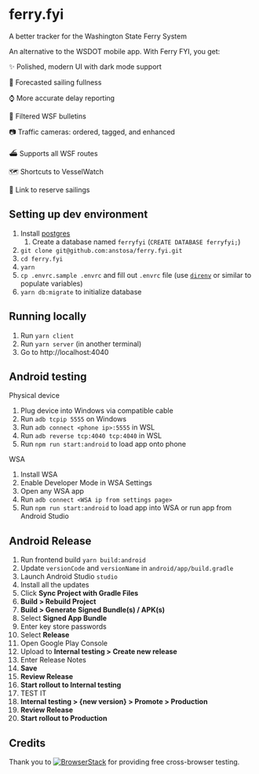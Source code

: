 # ferry.fyi

A better tracker for the Washington State Ferry System

An alternative to the WSDOT mobile app. With Ferry FYI, you get:

✨ Polished, modern UI with dark mode support

🔮 Forecasted sailing fullness

⌚ More accurate delay reporting

📢 Filtered WSF bulletins

📷 Traffic cameras: ordered, tagged, and enhanced

⛴️ Supports all WSF routes

🗺️ Shortcuts to VesselWatch

🎫 Link to reserve sailings

## Setting up dev environment

1. Install [postgres](https://www.postgresql.org/)
   1. Create a database named `ferryfyi` (`CREATE DATABASE ferryfyi;`)
2. `git clone git@github.com:anstosa/ferry.fyi.git`
3. `cd ferry.fyi`
4. `yarn`
5. `cp .envrc.sample .envrc` and fill out `.envrc` file (use [`direnv`](https://direnv.net/) or similar to populate variables)
6. `yarn db:migrate` to initialize database

## Running locally

1. Run `yarn client`
2. Run `yarn server` (in another terminal)
3. Go to http://localhost:4040

## Android testing

Physical device

1. Plug device into Windows via compatible cable
2. Run `adb tcpip 5555` on Windows
3. Run `adb connect <phone ip>:5555` in WSL
4. Run `adb reverse tcp:4040 tcp:4040` in WSL
5. Run `npm run start:android` to load app onto phone

WSA

1. Install WSA
2. Enable Developer Mode in WSA Settings
3. Open any WSA app
4. Run `adb connect <WSA ip from settings page>`
5. Run `npm run start:android` to load app into WSA or run app from Android Studio

## Android Release

1. Run frontend build `yarn build:android`
2. Update `versionCode` and `versionName` in `android/app/build.gradle`
3. Launch Android Studio `studio`
4. Install all the updates
5. Click **Sync Project with Gradle Files**
6. **Build > Rebuild Project**
7. **Build > Generate Signed Bundle(s) / APK(s)**
8. Select **Signed App Bundle**
9. Enter key store passwords
10. Select **Release**
11. Open Google Play Console
12. Upload to **Internal testing > Create new release**
13. Enter Release Notes
14. **Save**
15. **Review Release**
16. **Start rollout to Internal testing**
17. TEST IT
18. **Internal testing > {new version} > Promote > Production**
19. **Review Release**
20. **Start rollout to Production**

## Credits

Thank you to [![BrowserStack](https://user-images.githubusercontent.com/568242/60857158-6ad96100-a1be-11e9-9cdf-aa5872f2f6c5.png)](http://browserstack.com/) for providing free cross-browser testing.
